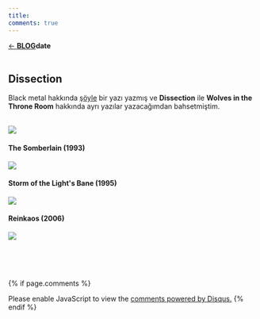 ```yaml
---
title:
comments: true
---
```

<a href="../index.html">&#8592; **BLOG**</a><p2>**date**</p2><br><br>
<html><head>
	<link rel="stylesheet" type="text/css" href="../markdownStyle.css">
	<link rel="icon" href="../coloricon.png">
	<link rel="stylesheet" href="../tomorrow-night.css">
	<script src="../highlight.pack.js"></script><script>hljs.initHighlightingOnLoad();</script>
</head></html>

## Dissection 

Black metal hakkında [şöyle](https://caglayandemirci.github.io/blog/black-metal) bir yazı yazmış ve **Dissection** ile **Wolves in the Throne Room** hakkında ayrı yazılar yazacağımdan bahsetmiştim.

<br>![](https://wiebkerost.files.wordpress.com/2013/05/dissection_promopic_03.jpg)<br>

#### The Somberlain (1993)
![](https://images-na.ssl-images-amazon.com/images/I/51VVO4WynyL._SY450_.jpg)
#### Storm of the Light's Bane (1995)
![](https://images-na.ssl-images-amazon.com/images/I/6100A94H2WL._SY450_.jpg)
#### Reinkaos (2006)
![](http://www.delikasap.com/dosya/icerik/353-albumlerdissectionreinkaos.jpg)


<br><br><br>
<script id="dsq-count-scr" src="//caglayandemirci-github-io.disqus.com/count.js" async></script>
<a href="http://foo.com/bar.html#disqus_thread"></a>
{% if page.comments %}
<div id="disqus_thread"></div>
<script>
/**
*  RECOMMENDED CONFIGURATION VARIABLES: EDIT AND UNCOMMENT THE SECTION BELOW TO INSERT DYNAMIC VALUES FROM YOUR PLATFORM OR CMS.
*  LEARN WHY DEFINING THESE VARIABLES IS IMPORTANT: https://disqus.com/admin/universalcode/#configuration-variables*/
/*
var disqus_config = function () {
this.page.url = PAGE_URL;  // Replace PAGE_URL with your page's canonical URL variable
this.page.identifier = PAGE_IDENTIFIER; // Replace PAGE_IDENTIFIER with your page's unique identifier variable
};
*/
(function() { // DON'T EDIT BELOW THIS LINE
var d = document, s = d.createElement('script');
s.src = 'https://caglayandemirci-github-io.disqus.com/embed.js';
s.setAttribute('data-timestamp', +new Date());
(d.head || d.body).appendChild(s);
})();
</script>
<noscript>Please enable JavaScript to view the <a href="https://disqus.com/?ref_noscript">comments powered by Disqus.</a></noscript>                       
{% endif %} 
<br>